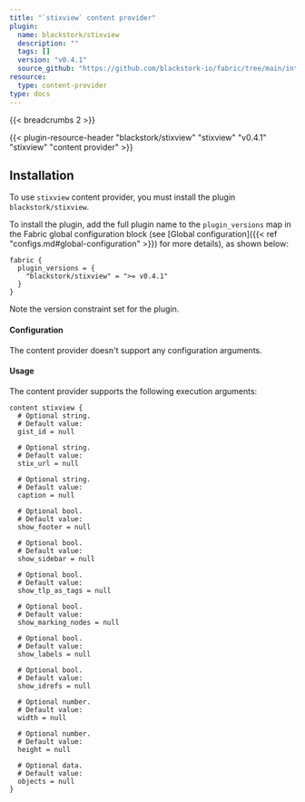 ```yaml
---
title: "`stixview` content provider"
plugin:
  name: blackstork/stixview
  description: ""
  tags: []
  version: "v0.4.1"
  source_github: "https://github.com/blackstork-io/fabric/tree/main/internal/stixview/"
resource:
  type: content-provider
type: docs
---
```


{{< breadcrumbs 2 >}}

{{< plugin-resource-header "blackstork/stixview" "stixview" "v0.4.1" "stixview" "content provider" >}}

## Installation

To use `stixview` content provider, you must install the plugin `blackstork/stixview`.

To install the plugin, add the full plugin name to the `plugin_versions` map in the Fabric global configuration block (see [Global configuration]({{< ref "configs.md#global-configuration" >}}) for more details), as shown below:

```hcl
fabric {
  plugin_versions = {
    "blackstork/stixview" = ">= v0.4.1"
  }
}
```

Note the version constraint set for the plugin.


#### Configuration

The content provider doesn't support any configuration arguments.

#### Usage

The content provider supports the following execution arguments:

```hcl
content stixview {
  # Optional string.
  # Default value:
  gist_id = null

  # Optional string.
  # Default value:
  stix_url = null

  # Optional string.
  # Default value:
  caption = null

  # Optional bool.
  # Default value:
  show_footer = null

  # Optional bool.
  # Default value:
  show_sidebar = null

  # Optional bool.
  # Default value:
  show_tlp_as_tags = null

  # Optional bool.
  # Default value:
  show_marking_nodes = null

  # Optional bool.
  # Default value:
  show_labels = null

  # Optional bool.
  # Default value:
  show_idrefs = null

  # Optional number.
  # Default value:
  width = null

  # Optional number.
  # Default value:
  height = null

  # Optional data.
  # Default value:
  objects = null
}
```

